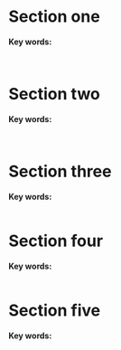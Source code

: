 ﻿# Section one 

**Key words:** 

```


```

# Section two 

**Key words:** 

```


```

# Section three

**Key words:** 

```markdown


```

# Section four 

**Key words:** 

```markdown

```

# Section five 

**Key words:** 

```markdown

```

